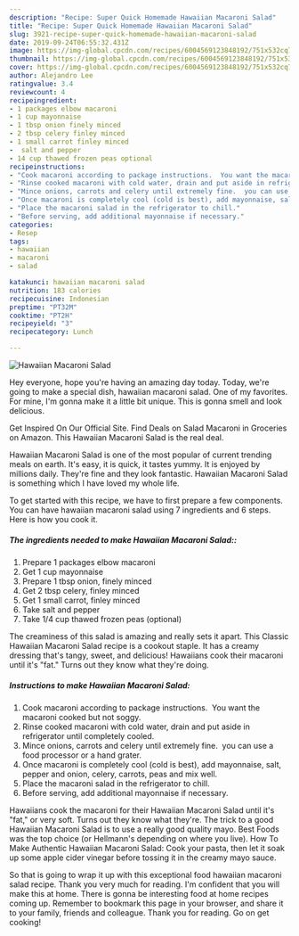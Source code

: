 ```yaml
---
description: "Recipe: Super Quick Homemade Hawaiian Macaroni Salad"
title: "Recipe: Super Quick Homemade Hawaiian Macaroni Salad"
slug: 3921-recipe-super-quick-homemade-hawaiian-macaroni-salad
date: 2019-09-24T06:55:32.431Z
image: https://img-global.cpcdn.com/recipes/6004569123848192/751x532cq70/hawaiian-macaroni-salad-recipe-main-photo.jpg
thumbnail: https://img-global.cpcdn.com/recipes/6004569123848192/751x532cq70/hawaiian-macaroni-salad-recipe-main-photo.jpg
cover: https://img-global.cpcdn.com/recipes/6004569123848192/751x532cq70/hawaiian-macaroni-salad-recipe-main-photo.jpg
author: Alejandro Lee
ratingvalue: 3.4
reviewcount: 4
recipeingredient:
- 1 packages elbow macaroni
- 1 cup mayonnaise
- 1 tbsp onion finely minced
- 2 tbsp celery finley minced
- 1 small carrot finley minced
-  salt and pepper
- 14 cup thawed frozen peas optional
recipeinstructions:
- "Cook macaroni according to package instructions.  You want the macaroni cooked but not soggy."
- "Rinse cooked macaroni with cold water, drain and put aside in refrigerator until completely cooled."
- "Mince onions, carrots and celery until extremely fine.  you can use a food processor or a hand grater."
- "Once macaroni is completely cool (cold is best), add mayonnaise, salt, pepper and onion, celery, carrots, peas and mix well."
- "Place the macaroni salad in the refrigerator to chill."
- "Before serving, add additional mayonnaise if necessary."
categories:
- Resep
tags:
- hawaiian
- macaroni
- salad

katakunci: hawaiian macaroni salad
nutrition: 183 calories
recipecuisine: Indonesian
preptime: "PT32M"
cooktime: "PT2H"
recipeyield: "3"
recipecategory: Lunch

---
```



![Hawaiian Macaroni Salad](https://img-global.cpcdn.com/recipes/6004569123848192/751x532cq70/hawaiian-macaroni-salad-recipe-main-photo.jpg)

Hey everyone, hope you're having an amazing day today. Today, we're going to make a special dish, hawaiian macaroni salad. One of my favorites. For mine, I'm gonna make it a little bit unique. This is gonna smell and look delicious.

Get Inspired On Our Official Site. Find Deals on Salad Macaroni in Groceries on Amazon. This Hawaiian Macaroni Salad is the real deal.

Hawaiian Macaroni Salad is one of the most popular of current trending meals on earth. It's easy, it is quick, it tastes yummy. It is enjoyed by millions daily. They're fine and they look fantastic. Hawaiian Macaroni Salad is something which I have loved my whole life.


To get started with this recipe, we have to first prepare a few components. You can have hawaiian macaroni salad using 7 ingredients and 6 steps. Here is how you cook it.

##### The ingredients needed to make Hawaiian Macaroni Salad::

1. Prepare 1 packages elbow macaroni
1. Get 1 cup mayonnaise
1. Prepare 1 tbsp onion, finely minced
1. Get 2 tbsp celery, finley minced
1. Get 1 small carrot, finley minced
1. Take  salt and pepper
1. Take 1/4 cup thawed frozen peas (optional)


The creaminess of this salad is amazing and really sets it apart. This Classic Hawaiian Macaroni Salad recipe is a cookout staple. It has a creamy dressing that&#39;s tangy, sweet, and delicious! Hawaiians cook their macaroni until it&#39;s &#34;fat.&#34; Turns out they know what they&#39;re doing. 

##### Instructions to make Hawaiian Macaroni Salad:

1. Cook macaroni according to package instructions.  You want the macaroni cooked but not soggy.
1. Rinse cooked macaroni with cold water, drain and put aside in refrigerator until completely cooled.
1. Mince onions, carrots and celery until extremely fine.  you can use a food processor or a hand grater.
1. Once macaroni is completely cool (cold is best), add mayonnaise, salt, pepper and onion, celery, carrots, peas and mix well.
1. Place the macaroni salad in the refrigerator to chill.
1. Before serving, add additional mayonnaise if necessary.


Hawaiians cook the macaroni for their Hawaiian Macaroni Salad until it&#39;s &#34;fat,&#34; or very soft. Turns out they know what they&#39;re. The trick to a good Hawaiian Macaroni Salad is to use a really good quality mayo. Best Foods was the top choice (or Hellmann&#39;s depending on where you live). How To Make Authentic Hawaiian Macaroni Salad: Cook your pasta, then let it soak up some apple cider vinegar before tossing it in the creamy mayo sauce. 

So that is going to wrap it up with this exceptional food hawaiian macaroni salad recipe. Thank you very much for reading. I'm confident that you will make this at home. There is gonna be interesting food at home recipes coming up. Remember to bookmark this page in your browser, and share it to your family, friends and colleague. Thank you for reading. Go on get cooking!
